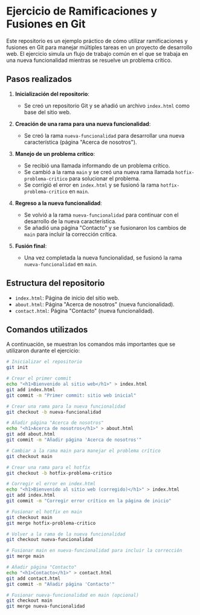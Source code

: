 # Ejercicio de Ramificaciones y Fusiones en Git

Este repositorio es un ejemplo práctico de cómo utilizar ramificaciones y fusiones en Git para manejar múltiples tareas en un proyecto de desarrollo web. El ejercicio simula un flujo de trabajo común en el que se trabaja en una nueva funcionalidad mientras se resuelve un problema crítico.

## Pasos realizados

1. **Inicialización del repositorio**:
   - Se creó un repositorio Git y se añadió un archivo `index.html` como base del sitio web.

2. **Creación de una rama para una nueva funcionalidad**:
   - Se creó la rama `nueva-funcionalidad` para desarrollar una nueva característica (página "Acerca de nosotros").

3. **Manejo de un problema crítico**:
   - Se recibió una llamada informando de un problema crítico.
   - Se cambió a la rama `main` y se creó una nueva rama llamada `hotfix-problema-critico` para solucionar el problema.
   - Se corrigió el error en `index.html` y se fusionó la rama `hotfix-problema-critico` en `main`.

4. **Regreso a la nueva funcionalidad**:
   - Se volvió a la rama `nueva-funcionalidad` para continuar con el desarrollo de la nueva característica.
   - Se añadió una página "Contacto" y se fusionaron los cambios de `main` para incluir la corrección crítica.

5. **Fusión final**:
   - Una vez completada la nueva funcionalidad, se fusionó la rama `nueva-funcionalidad` en `main`.

## Estructura del repositorio

- `index.html`: Página de inicio del sitio web.
- `about.html`: Página "Acerca de nosotros" (nueva funcionalidad).
- `contact.html`: Página "Contacto" (nueva funcionalidad).

## Comandos utilizados

A continuación, se muestran los comandos más importantes que se utilizaron durante el ejercicio:

```bash
# Inicializar el repositorio
git init

# Crear el primer commit
echo "<h1>Bienvenido al sitio web</h1>" > index.html
git add index.html
git commit -m "Primer commit: sitio web inicial"

# Crear una rama para la nueva funcionalidad
git checkout -b nueva-funcionalidad

# Añadir página "Acerca de nosotros"
echo "<h1>Acerca de nosotros</h1>" > about.html
git add about.html
git commit -m "Añadir página 'Acerca de nosotros'"

# Cambiar a la rama main para manejar el problema crítico
git checkout main

# Crear una rama para el hotfix
git checkout -b hotfix-problema-critico

# Corregir el error en index.html
echo "<h1>Bienvenido al sitio web (corregido)</h1>" > index.html
git add index.html
git commit -m "Corregir error crítico en la página de inicio"

# Fusionar el hotfix en main
git checkout main
git merge hotfix-problema-critico

# Volver a la rama de la nueva funcionalidad
git checkout nueva-funcionalidad

# Fusionar main en nueva-funcionalidad para incluir la corrección
git merge main

# Añadir página "Contacto"
echo "<h1>Contacto</h1>" > contact.html
git add contact.html
git commit -m "Añadir página 'Contacto'"

# Fusionar nueva-funcionalidad en main (opcional)
git checkout main
git merge nueva-funcionalidad
